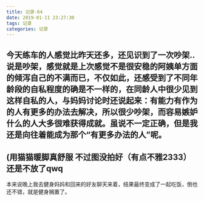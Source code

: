 ```yaml
---
title: 记录-64
date: 2019-01-11 23:27:30
tags: 记录
categories: 记录
---
```

今天练车的人感觉比昨天还多，还见识到了一次吵架..说是吵架，感觉就是上次感觉不是很安稳的阿姨单方面的倾泻自己的不满而已，不仅如此，还感受到了不同年龄段的自私程度的确是不一样的，在同龄人中很少见到这样自私的人，与妈妈讨论时还说起来：有能力有作为的人有更多的办法去解决，所以很少吵架，而容易嫉妒什么的人大多很难获得成就。虽说不一定正确，但是我还是向往着能成为那个“有更多办法的人”呢。
---
(用猫猫暖脚真舒服 不过图没拍好（有点不雅2333） 还是不放了qwq
---
本来说晚上我去健身妈妈和回来的好友聊天来着，结果最终变成了一起吃饭，倒也还不错，就是健身搁置了。